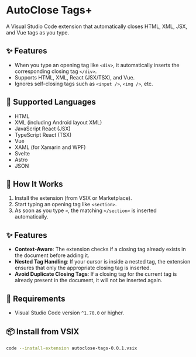 # AutoClose Tags+

A Visual Studio Code extension that automatically closes HTML, XML, JSX, and Vue tags as you type.

## ✨ Features

- When you type an opening tag like `<div>`, it automatically inserts the corresponding closing tag `</div>`.
- Supports HTML, XML, React (JSX/TSX), and Vue.
- Ignores self-closing tags such as `<input />`, `<img />`, etc.

## 🧠 Supported Languages

- HTML
- XML (including Android layout XML)
- JavaScript React (JSX)
- TypeScript React (TSX)
- Vue
- XAML (for Xamarin and WPF)
- Svelte
- Astro
- JSON

## 🚀 How It Works

1. Install the extension (from VSIX or Marketplace).
2. Start typing an opening tag like `<section>`.
3. As soon as you type `>`, the matching `</section>` is inserted automatically.

## ✨ Features

- **Context-Aware**: The extension checks if a closing tag already exists in the document before adding it.
- **Nested Tag Handling**: If your cursor is inside a nested tag, the extension ensures that only the appropriate closing tag is inserted.
- **Avoid Duplicate Closing Tags**: If a closing tag for the current tag is already present in the document, it will not be inserted again.


## 🔧 Requirements

- Visual Studio Code version `^1.70.0` or higher.

## 📦 Install from VSIX

```bash
code --install-extension autoclose-tags-0.0.1.vsix
```